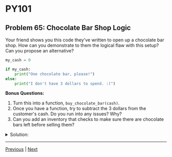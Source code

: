 # PY101
## Problem 65: Chocolate Bar Shop Logic

Your friend shows you this code they've written to open up a chocolate bar shop. How can you demonstrate to them the logical flaw with this setup? Can you propose an alternative?

```python
my_cash = 0

if my_cash:
    print("One chocolate bar, please!")
else:
    print("I don't have 3 dollars to spend. :(")
```

**Bonus Questions:**
1. Turn this into a function, `buy_chocolate_bar(cash)`.
2. Once you have a function, try to subtract the 3 dollars from the customer's cash. Do you run into any issues? Why?
3. Can you add an inventory that checks to make sure there are chocolate bars left before selling them?

<details>
<summary>Solution:</summary>

**The Flaw:**

Any truthy value will allow a person to buy a chocolate bar. We can demonstrate with `-10` or even `1` dollar—both would allow the purchase despite not having enough money.

**Alternative:**

```python
my_cash = 0

if my_cash >= 3:
    print("One chocolate bar, please!")
else:
    print("I don't have 3 dollars to spend. :(")
```

**Bonus Answers:**

**Bonus 1**:
```python
def buy_chocolate_bar(cash):
    if cash >= 3:
        print("One chocolate bar, please!")
        return cash - 3
    else:
        print("I don't have 3 dollars to spend. :(")
        return cash
```

**Bonus 2**: This doesn't work as expected if we try to mutate `cash` from within a function because integers are immutable. We can't alter the value of an integer `cash` argument from within a function. We need to return the new value and reassign it.

**Bonus 3**:
```python
inventory = 10

def buy_chocolate_bar(cash):
    global inventory
    
    if inventory <= 0:
        print("Sorry, we're out of chocolate bars!")
        return cash
    elif cash >= 3:
        print("One chocolate bar, please!")
        inventory -= 1
        return cash - 3
    else:
        print("I don't have 3 dollars to spend. :(")
        return cash
```

</details>

---

[Previous](64.md) | [Next](66.md)

